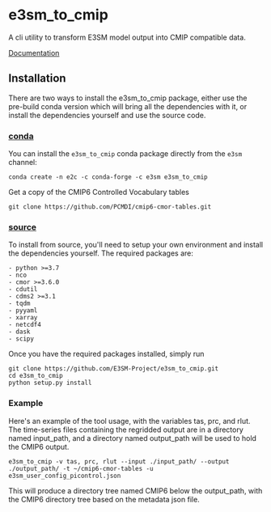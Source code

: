 # e3sm_to_cmip

A cli utility to transform E3SM model output into CMIP compatible data.

[Documentation](https://e3sm-project.github.io/e3sm_to_cmip)


## Installation

There are two ways to install the e3sm_to_cmip package, either use the pre-build conda version which will bring all the dependencies with it, or install the dependencies yourself and use the source code.

### <ins>conda</ins>

You can install the `e3sm_to_cmip` conda package directly from the `e3sm` channel:
```
conda create -n e2c -c conda-forge -c e3sm e3sm_to_cmip
```

Get a copy of the CMIP6 Controlled Vocabulary tables
```
git clone https://github.com/PCMDI/cmip6-cmor-tables.git
```

### <ins>source</ins>

To install from source, you'll need to setup your own environment and install the dependencies yourself. The required packages are:

    - python >=3.7
    - nco
    - cmor >=3.6.0
    - cdutil
    - cdms2 >=3.1
    - tqdm
    - pyyaml
    - xarray
    - netcdf4
    - dask
    - scipy

Once you have the required packages installed, simply run

```
git clone https://github.com/E3SM-Project/e3sm_to_cmip.git
cd e3sm_to_cmip
python setup.py install
```



### Example

Here's an example of the tool usage, with the variables tas, prc, and rlut. The time-series files containing the regridded output are in a directory named input_path, and a directory named output_path will be used to hold the CMIP6 output.

```
e3sm_to_cmip -v tas, prc, rlut --input ./input_path/ --output ./output_path/ -t ~/cmip6-cmor-tables -u e3sm_user_config_picontrol.json
```

This will produce a directory tree named CMIP6 below the output_path, with the CMIP6 directory tree based on the metadata json file. 